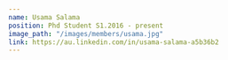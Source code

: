 ```yaml
--- 
name: Usama Salama
position: Phd Student S1.2016 - present
image_path: "/images/members/usama.jpg"
link: https://au.linkedin.com/in/usama-salama-a5b36b2
---
```

